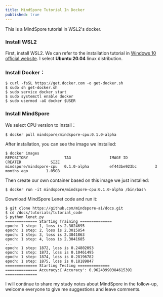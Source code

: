 ```yaml
---
title: MindSpore Tutorial In Docker
published: true
---
```


This is a MindSpore tutorial in WSL2's docker.

### Install WSL2
First, install WSL2. We can refer to the installation tutorial in [Windows 10 official website](https://docs.microsoft.com/en-us/windows/wsl/install-win10). I select **Ubuntu 20.04** linux distribution.

### Install Docker：

```shell
$ curl -fsSL https://get.docker.com -o get-docker.sh
$ sudo sh get-docker.sh
$ sudo service docker start
$ sudo systemctl enable docker
$ sudo usermod -aG docker $USER
```

### Install MindSpore

We select CPU version to install：

```shell
$ docker pull mindspore/mindspore-cpu:0.1.0-alpha
```

<!-- more -->

After installation, you can see the image we installed:

```shell
$ docker images
REPOSITORY                TAG                 IMAGE ID            CREATED             SIZE
mindspore/mindspore-cpu   0.1.0-alpha         ef443be923bc        3 months ago        1.05GB
```

Then create our own container based on this image we just installed:

```shell
$ docker run -it mindspore/mindspore-cpu:0.1.0-alpha /bin/bash
```

Download MindSpore Lenet code and run it:

```shell
$ git clone https://github.com/mindspore-ai/docs.git
$ cd /docs/tutorials/tutorial_code
$ python lenet.py
============== Starting Training ==============
epoch: 1 step: 1, loss is 2.3024695
epoch: 1 step: 2, loss is 2.3015854
epoch: 1 step: 3, loss is 2.3041863
epoch: 1 step: 4, loss is 2.3041685
...
epoch: 1 step: 1872, loss is 0.24802093
epoch: 1 step: 1873, loss is 0.10461495
epoch: 1 step: 1874, loss is 0.28196782
epoch: 1 step: 1875, loss is 0.18189847
============== Starting Testing ==============
============== Accuracy:{'Accuracy': 0.9624399038461539} ==============
```


I will continue to share my study notes about MindSpore in the follow-up, welcome everyone to give me suggestions and leave comments.